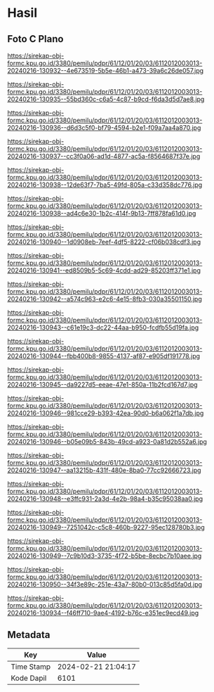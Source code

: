 # Hasil

## Foto C Plano

https://sirekap-obj-formc.kpu.go.id/3380/pemilu/pdpr/61/12/01/20/03/6112012003013-20240216-130932--4e673519-5b5e-46b1-a473-39a6c26de057.jpg

https://sirekap-obj-formc.kpu.go.id/3380/pemilu/pdpr/61/12/01/20/03/6112012003013-20240216-130935--55bd360c-c6a5-4c87-b9cd-f6da3d5d7ae8.jpg

https://sirekap-obj-formc.kpu.go.id/3380/pemilu/pdpr/61/12/01/20/03/6112012003013-20240216-130936--d6d3c5f0-bf79-4594-b2e1-f09a7aa4a870.jpg

https://sirekap-obj-formc.kpu.go.id/3380/pemilu/pdpr/61/12/01/20/03/6112012003013-20240216-130937--cc3f0a06-ad1d-4877-ac5a-f8564687f37e.jpg

https://sirekap-obj-formc.kpu.go.id/3380/pemilu/pdpr/61/12/01/20/03/6112012003013-20240216-130938--12de63f7-7ba5-49fd-805a-c33d358dc776.jpg

https://sirekap-obj-formc.kpu.go.id/3380/pemilu/pdpr/61/12/01/20/03/6112012003013-20240216-130938--ad4c6e30-1b2c-414f-9b13-7ff878fa61d0.jpg

https://sirekap-obj-formc.kpu.go.id/3380/pemilu/pdpr/61/12/01/20/03/6112012003013-20240216-130940--1d0908eb-7eef-4df5-8222-cf06b038cdf3.jpg

https://sirekap-obj-formc.kpu.go.id/3380/pemilu/pdpr/61/12/01/20/03/6112012003013-20240216-130941--ed8509b5-5c69-4cdd-ad29-85203ff371e1.jpg

https://sirekap-obj-formc.kpu.go.id/3380/pemilu/pdpr/61/12/01/20/03/6112012003013-20240216-130942--a574c963-e2c6-4e15-8fb3-030a35501150.jpg

https://sirekap-obj-formc.kpu.go.id/3380/pemilu/pdpr/61/12/01/20/03/6112012003013-20240216-130943--c61e19c3-dc22-44aa-b950-fcdfb55d19fa.jpg

https://sirekap-obj-formc.kpu.go.id/3380/pemilu/pdpr/61/12/01/20/03/6112012003013-20240216-130944--fbb400b8-9855-4137-af87-e905df191778.jpg

https://sirekap-obj-formc.kpu.go.id/3380/pemilu/pdpr/61/12/01/20/03/6112012003013-20240216-130945--da9227d5-eeae-47e1-850a-11b2fcd167d7.jpg

https://sirekap-obj-formc.kpu.go.id/3380/pemilu/pdpr/61/12/01/20/03/6112012003013-20240216-130946--981cce29-b393-42ea-90d0-b6a062f1a7db.jpg

https://sirekap-obj-formc.kpu.go.id/3380/pemilu/pdpr/61/12/01/20/03/6112012003013-20240216-130946--b05e09b5-843b-49cd-a923-0a81d2b552a6.jpg

https://sirekap-obj-formc.kpu.go.id/3380/pemilu/pdpr/61/12/01/20/03/6112012003013-20240216-130947--aa13215b-431f-480e-8ba0-77cc92666723.jpg

https://sirekap-obj-formc.kpu.go.id/3380/pemilu/pdpr/61/12/01/20/03/6112012003013-20240216-130948--e3ffc931-2a3d-4e2b-98a4-b35c95038aa0.jpg

https://sirekap-obj-formc.kpu.go.id/3380/pemilu/pdpr/61/12/01/20/03/6112012003013-20240216-130949--7251042c-c5c8-460b-9227-95ec128780b3.jpg

https://sirekap-obj-formc.kpu.go.id/3380/pemilu/pdpr/61/12/01/20/03/6112012003013-20240216-130949--7c9b10d3-3735-4f72-b5be-8ecbc7b10aee.jpg

https://sirekap-obj-formc.kpu.go.id/3380/pemilu/pdpr/61/12/01/20/03/6112012003013-20240216-130950--34f3e89c-251e-43a7-80b0-013c85d5fa0d.jpg

https://sirekap-obj-formc.kpu.go.id/3380/pemilu/pdpr/61/12/01/20/03/6112012003013-20240216-130934--f46ff710-9ae4-4192-b76c-e351ec9ecd49.jpg


## Metadata

| Key        | Value               |
| ---------- | ------------------- |
| Time Stamp | 2024-02-21 21:04:17 |
| Kode Dapil | 6101                |



